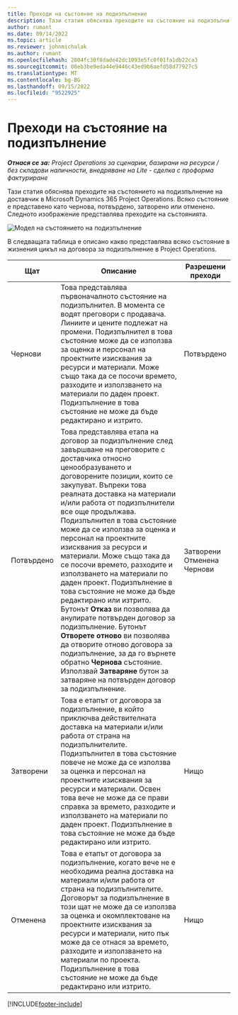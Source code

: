 ```yaml
---
title: Преходи на състояние на подизпълнение
description: Тази статия обяснява преходите на състояние на подизпълнител в Microsoft Dynamics 365 Project Operations, тъй като договорът за подизпълнение е създаден, изпълнен и затворен.
author: rumant
ms.date: 09/14/2022
ms.topic: article
ms.reviewer: johnmichalak
ms.author: rumant
ms.openlocfilehash: 2804fc30f8dade42dc1093e5fc0f01fa1db22ca3
ms.sourcegitcommit: 08eb3be9eda44e9446c43ed9b6aefd58d77927c5
ms.translationtype: MT
ms.contentlocale: bg-BG
ms.lasthandoff: 09/15/2022
ms.locfileid: "9522925"
---
```

# <a name="state-transitions-on-a-subcontract"></a>Преходи на състояние на подизпълнение 

_**Отнася се за:** Project Operations за сценарии, базирани на ресурси / без складови наличности, внедряване на Lite - сделка с проформа фактуриране_

Тази статия обяснява преходите на състоянието на подизпълнение на доставчик в Microsoft Dynamics 365 Project Operations. Всяко състояние е представено като чернова, потвърдено, затворено или отменено. Следното изображение представлява преходите на състоянията.

![Модел на състоянието на подизпълнение](../media/SubconStates.png)  

В следващата таблица е описано какво представлява всяко състояние в жизнения цикъл на договора за подизпълнение в Project Operations.

| Щат | Описание | Разрешени преходи |
| --- | --- | --- |
| Чернови | Това представлява първоначалното състояние на подизпълнител. В момента се водят преговори с продавача. Линиите и цените подлежат на промени. Подизпълнител в това състояние може да се използва за оценка и персонал на проектните изисквания за ресурси и материали. Може също така да се посочи времето, разходите и използването на материали по даден проект. Подизпълнение в това състояние не може да бъде редактирано и изтрито. | Потвърдено |
| Потвърдено | Това представлява етапа на договор за подизпълнение след завършване на преговорите с доставчика относно ценообразуването и договорените позиции, които се закупуват. Въпреки това реалната доставка на материали и/или работа от подизпълнители все още продължава. Подизпълнител в това състояние може да се използва за оценка и персонал на проектните изисквания за ресурси и материали. Може също така да се посочи времето, разходите и използването на материали по даден проект. Подизпълнение в това състояние не може да бъде редактирано или изтрито. Бутонът **Отказ** ви позволява да анулирате потвърден договор за подизпълнение. Бутонът **Отворете отново** ви позволява да отворите отново договора за подизпълнение, за да го върнете обратно **Чернова** състояние. Използвай **Затваряне** бутон за затваряне на потвърден договор за подизпълнение. | Затворени <br> Отменена <br> Чернови |
| Затворени | Това е етапът от договора за подизпълнение, в който приключва действителната доставка на материали и/или работа от страна на подизпълнителите. Подизпълнител в това състояние повече не може да се използва за оценка и персонал на проектните изисквания за ресурси и материали. Освен това вече не може да се прави справка за времето, разходите и използването на материали по даден проект. Подизпълнение в това състояние не може да бъде редактирано или изтрито. | Нищо |
| Отменена | Това е етапът от договора за подизпълнение, когато вече не е необходима реална доставка на материали и/или работа от страна на подизпълнителите. Договорът за подизпълнение в този щат не може да се използва за оценка и окомплектоване на проектните изисквания за ресурси и материали, нито пък може да се отнася за времето, разходите и използването на материали по проекта. Подизпълнение в това състояние не може да бъде редактирано или изтрито. | Нищо |


[!INCLUDE[footer-include](../../includes/footer-banner.md)]
